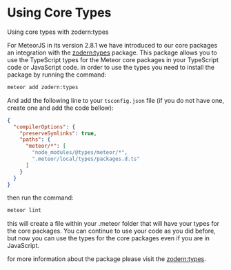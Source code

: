 
# Using Core Types

Using core types with zodern:types

For MeteorJS in its version 2.8.1 we have introduced to our core packages an integration with the [zodern:types](https://github.com/zodern/meteor-types) package. 
This package allows you to use the TypeScript types for the Meteor core packages in your TypeScript code or JavaScript code. 
in order to use the types you need to install the package by running the command:

```bash
meteor add zodern:types
```

And add the following line to your `tsconfig.json` file (if you do not have one, create one and add the code bellow):

```json
{
  "compilerOptions": {
    "preserveSymlinks": true,
    "paths": {
      "meteor/*": [
        "node_modules/@types/meteor/*",
        ".meteor/local/types/packages.d.ts"
      ]
    }
  }
}
```

then run the command:

```bash
meteor lint
```

this will create a file within your .meteor folder that will have your types for the core packages.
You can continue to use your code as you did before, but now you can use the types for the core packages even if you are in JavaScript.

for more information about the package please visit the [zodern:types](https://github.com/zodern/meteor-types).
